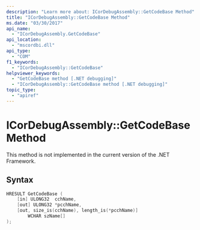 ```yaml
---
description: "Learn more about: ICorDebugAssembly::GetCodeBase Method"
title: "ICorDebugAssembly::GetCodeBase Method"
ms.date: "03/30/2017"
api_name:
  - "ICorDebugAssembly.GetCodeBase"
api_location:
  - "mscordbi.dll"
api_type:
  - "COM"
f1_keywords:
  - "ICorDebugAssembly::GetCodeBase"
helpviewer_keywords:
  - "GetCodeBase method [.NET debugging]"
  - "ICorDebugAssembly::GetCodeBase method [.NET debugging]"
topic_type:
  - "apiref"
---
```

# ICorDebugAssembly::GetCodeBase Method

This method is not implemented in the current version of the .NET Framework.

## Syntax

```cpp
HRESULT GetCodeBase (
    [in] ULONG32  cchName,
    [out] ULONG32 *pcchName,
    [out, size_is(cchName), length_is(*pcchName)]
        WCHAR szName[]
);
```
